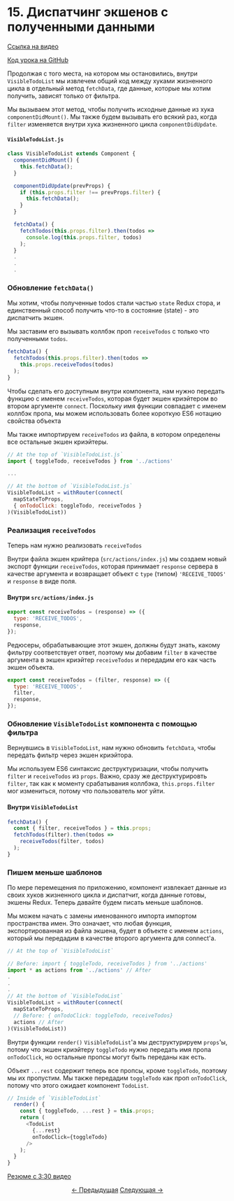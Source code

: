 # 15. Диспатчинг экшенов с полученными данными
[Ссылка на видео](https://egghead.io/lessons/javascript-redux-dispatching-actions-with-the-fetched-data?series=building-react-applications-with-idiomatic-redux)

[Код урока на GitHub](https://github.com/gaearon/todos/tree/15-dispatching-actions-with-fetched-data)

Продолжая с того места, на котором мы остановились, внутри `VisibleTodoList` мы извлечем общий код между хуками жизненного цикла в отдельный метод `fetchData`, где данные, которые мы хотим получить, зависят только от фильтра.

Мы вызываем этот метод, чтобы получить исходные данные из хука `componentDidMount()`. Мы также будем вызывать его всякий раз, когда `filter` изменяется внутри хука жизненного цикла `componentDidUpdate`.

#### `VisibleTodoList.js`
```javascript
class VisibleTodoList extends Component {
  componentDidMount() {
    this.fetchData();
  }

  componentDidUpdate(prevProps) {
    if (this.props.filter !== prevProps.filter) {
      this.fetchData();
    }
  }

  fetchData() {
    fetchTodos(this.props.filter).then(todos =>
      console.log(this.props.filter, todos)
    );
  }
  .
  .
  .
```

### Обновление `fetchData()`
Мы хотим, чтобы полученные todos стали частью `state` Redux стора, и единственный способ получить что-то в состояние (state) - это диспатчить экшен.

Мы заставим его вызывать коллбэк проп `receiveTodos` с только что полученными `todos`.

```javascript
fetchData() {
  fetchTodos(this.props.filter).then(todos =>
    this.props.receiveTodos(todos)
  );
}
```

Чтобы сделать его доступным внутри компонента, нам нужно передать функцию с именем `receiveTodos`, которая будет экшен криэйтером во втором аргументе `connect`. Поскольку имя функции совпадает с именем коллбэк пропа, мы можем использовать более короткую ES6 нотацию свойства объекта 

Мы также импортируем `receiveTodos` из файла, в котором определены все остальные экшен криэйтеры.

```javascript
// At the top of `VisibleTodoList.js`
import { toggleTodo, receiveTodos } from '../actions'

...

// At the bottom of `VisibleTodoList.js`
VisibleTodoList = withRouter(connect(
  mapStateToProps,
  { onTodoClick: toggleTodo, receiveTodos }
)(VisibleTodoList))
```

### Реализация `receiveTodos`

Теперь нам нужно реализовать `receiveTodos`

Внутри файла экшен крийтера (`src/actions/index.js`) мы создаем новый экспорт функции `receiveTodos`, которая принимает `response` сервера в качестве аргумента и возвращает объект с `type` (типом) `'RECEIVE_TODOS'` и `response` в виде поля.

#### Внутри `src/actions/index.js`
```javascript
export const receiveTodos = (response) => ({
  type: 'RECEIVE_TODOS',
  response,
});
```

Редюсеры, обрабатывающие этот экшен, должны будут знать, какому фильтру соответствует ответ, поэтому мы добавим `filter` в качестве аргумента в экшен криэйтер `receiveTodos` и передадим его как часть экшен объекта.

```javascript
export const receiveTodos = (filter, response) => ({
  type: 'RECEIVE_TODOS',
  filter,
  response,
});
```

### Обновление `VisibleTodoList` компонента с помощью фильтра

Вернувшись в `VisibleTodoList`, нам нужно обновить `fetchData`, чтобы передать фильтр через экшен криэйтора.

Мы используем ES6 синтаксис деструктуризации, чтобы получить `filter` и `receiveTodos` из `props`. Важно, сразу же деструктурировть `filter`, так как к моменту срабатывания коллбэка, `this.props.filter` мог измениться, потому что пользователь мог уйти.

#### Внутри `VisibleTodoList`
```javascript
fetchData() {
  const { filter, receiveTodos } = this.props;
  fetchTodos(filter).then(todos =>
    receiveTodos(filter, todos)
  );
}
```

### Пишем меньше шаблонов

По мере перемещения по приложению, компонент извлекает данные из своих хуков жизненного цикла и диспатчит, когда данные готовы, экшены Redux. Теперь давайте будем писать меньше шаблонов.

Мы можем начать с замены именованного импорта импортом пространства имен. Это означает, что любая функция, экспортированная из файла экшена, будет в объекте с именем `actions`, который мы передадим в качестве второго аргумента для connect'а.

```javascript
// At the top of `VisibleTodoList`

// Before: import { toggleTodo, receiveTodos } from '../actions'
import * as actions from '../actions' // After
.
.
.
// At the bottom of `VisibleTodoList`
VisibleTodoList = withRouter(connect(
  mapStateToProps,
  // Before: { onTodoClick: toggleTodo, receiveTodos}
  actions // After
)(VisibleTodoList))

```
 
Внутри функции `render()` `VisibleTodoList`'а мы деструктурируем `props`'ы, потому что экшен криэйтеру `toggleTodo` нужно передать имя пропа `onTodoClick`, но остальные пропсы могут быть переданы как есть.

Объект `...rest` содержит теперь все пропсы, кроме `toggleTodo`, поэтому мы их пропустим. Мы также передадим `toggleTodo` как проп `onTodoClick`, потому что этого ожидает компонент `TodoList`.

```javascript
// Inside of `VisibleTodoList`
  render() {
    const { toggleTodo, ...rest } = this.props;
    return (
      <TodoList
        {...rest}
        onTodoClick={toggleTodo}
      />
    );
  }
}
```

[Резюме с 3:30 видео](https://egghead.io/lessons/javascript-redux-dispatching-actions-with-the-fetched-data?series=building-react-applications-with-idiomatic-redux)


<p align="center">
<a href="./14-Fetching_Data_on_Route_Change.md"><- Предыдущая</a>
<a href="./16-Wrapping_dispatch_to_Recognize_Promises.md">Следующая -></a>
</p>